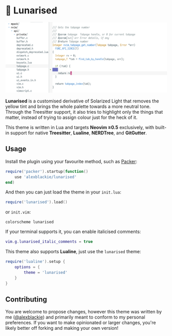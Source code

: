 # 🌝 Lunarised

![Preview image of the lunarised colour scheme](./preview.png)

**Lunarised** is a customised derivative of Solarized Light that removes the
yellow tint and brings the whole palette towards a more neutral tone. Through
the Treesitter support, it also tries to highlight only the things that matter,
instead of trying to assign colour just for the heck of it.

This theme is written in Lua and targets **Neovim ≥0.5** exclusively, with
built-in support for native **Treesitter**, **Lualine**, **NERDTree**, and
**GitGutter**.

## Usage

Install the plugin using your favourite method, such as [Packer][0]:

```lua
require('packer').startup(function()
	use 'alexblackie/lunarised'
end)
```

And then you can just load the theme in your `init.lua`:

```lua
require('lunarised').load()
```

or `init.vim`:

```viml
colorscheme lunarised
```

If your terminal supports it, you can enable italicised comments:

```lua
vim.g.lunarised_italic_comments = true
```

This theme also supports **Lualine**, just use the `lunarised` theme:

```lua
require('lualine').setup {
	options = {
		theme = 'lunarised'
	}
}
```

[0]: https://github.com/wbthomason/packer.nvim

## Contributing

You are welcome to propose changes, however this theme was written by me
([@alexblackie](https://github.com/alexblackie)) and primarily meant to conform
to my personal preferences. If you want to make opinionated or larger changes,
you're likely better off forking and making your own version!
